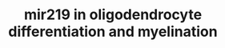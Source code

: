 ---
annotations:
- id: CL:0000540
  parent: animal cell
  type: Cell Type Ontology
  value: neuron
- id: PW:0000004
  parent: regulatory pathway
  type: Pathway Ontology
  value: regulatory pathway
- id: CL:0000468
  parent: stem cell
  type: Cell Type Ontology
  value: neuroglioblast (sensu Nematoda and Protostomia)
authors:
- Khanspers
- AlexanderPico
- Mkutmon
- Elisa
- Eweitz
description: Young and environmentally enriched exosomes deliver functional miR-219
  that impacts oligodendrocyte differentiation and myelination. Schematic illustration
  of the involvement of miR-219 in oligodendrocyte differentiation.  Upon exposure
  to nutritive exosomes, neural stem cells preferentially enter the oligodendrocyte
  lineage due to the inhibition of the proneurogenic factor NeuroD1. miR-219 also
  suppresses expression of a number of other factors that inhibit OPC differentiation,
  such as PDGFRα, a receptor for a mitogenic factor that promotes proliferation and
  prohibits differentiation. Finally, miR-219 decreases levels of ELOVL7, a regulator
  of lipid metabolism whose over-activity could lead to demyelination.
last-edited: 2021-05-16
organisms:
- Rattus norvegicus
redirect_from:
- /index.php/Pathway:WP2811
- /instance/WP2811
revision: null
schema-jsonld:
- '@context': https://schema.org/
  '@id': https://wikipathways.github.io/pathways/WP2811.html
  '@type': Dataset
  creator:
    '@type': Organization
    name: WikiPathways
  description: Young and environmentally enriched exosomes deliver functional miR-219
    that impacts oligodendrocyte differentiation and myelination. Schematic illustration
    of the involvement of miR-219 in oligodendrocyte differentiation.  Upon exposure
    to nutritive exosomes, neural stem cells preferentially enter the oligodendrocyte
    lineage due to the inhibition of the proneurogenic factor NeuroD1. miR-219 also
    suppresses expression of a number of other factors that inhibit OPC differentiation,
    such as PDGFRα, a receptor for a mitogenic factor that promotes proliferation
    and prohibits differentiation. Finally, miR-219 decreases levels of ELOVL7, a
    regulator of lipid metabolism whose over-activity could lead to demyelination.
  keywords:
  - Elovl7
  - Foxj3
  - Hes5
  - Mir219-1
  - Mir219-2
  - Neurod1
  - Pdgfra
  - Sox6
  - Zfp238
  license: CC0
  name: mir219 in oligodendrocyte differentiation and myelination
seo: CreativeWork
title: mir219 in oligodendrocyte differentiation and myelination
wpid: WP2811
---